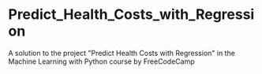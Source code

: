 # Predict_Health_Costs_with_Regression
A solution to the project "Predict Health Costs with Regression" in the Machine Learning with Python course by FreeCodeCamp
